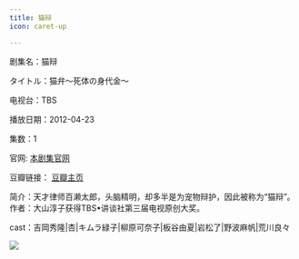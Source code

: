 ```yaml
---
title: 猫辩
icon: caret-up

---
```


剧集名：猫辩

タイトル：猫弁〜死体の身代金〜

电视台：TBS

播放日期：2012-04-23

集数：1

官网: [本剧集官网](https://www.tbs.co.jp/nekoben/)

豆瓣链接： [豆瓣主页](https://movie.douban.com/subject/10472771/)


简介：天才律师百濑太郎，头脑精明，却多半是为宠物辩护，因此被称为“猫辩”。作者：大山淳子获得TBS•讲谈社第三届电视原创大奖。

cast：吉岡秀隆|杏|キムラ緑子|柳原可奈子|板谷由夏|岩松了|野波麻帆|荒川良々

![](https://listpic.tsgsanjiao.com/sp/2012/2012mb.jpg)
